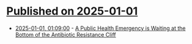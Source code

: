 # [Published on 2025-01-01](index.md)

* [2025-01-01, 01:09:00](https://soylentnews.org/article.pl?sid=24/12/31/0417239&from=rss) - [A Public Health Emergency is Waiting at the Bottom of the Antibiotic Resistance Cliff](https://soylentnews.org/article.pl?sid=24/12/31/0417239&from=rss)
